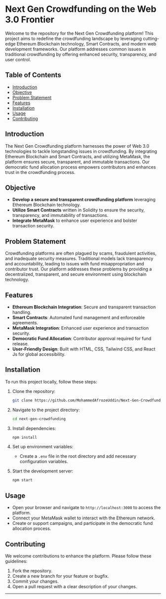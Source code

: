 # Next Gen Crowdfunding on the Web 3.0 Frontier

Welcome to the repository for the Next Gen Crowdfunding platform! This project aims to redefine the crowdfunding landscape by leveraging cutting-edge Ethereum Blockchain technology, Smart Contracts, and modern web development frameworks. Our platform addresses common issues in traditional crowdfunding by offering enhanced security, transparency, and user control.

## Table of Contents

- [Introduction](#introduction)
- [Objective](#objective)
- [Problem Statement](#problem-statement)
- [Features](#features)
- [Installation](#installation)
- [Usage](#usage)
- [Contributing](#contributing)

## Introduction

The Next Gen Crowdfunding platform harnesses the power of Web 3.0 technologies to tackle longstanding issues in crowdfunding. By integrating Ethereum Blockchain and Smart Contracts, and utilizing MetaMask, the platform ensures secure, transparent, and immutable transactions. Our democratic fund allocation process empowers contributors and enhances trust in the crowdfunding process.

## Objective

- **Develop a secure and transparent crowdfunding platform** leveraging Ethereum Blockchain technology.
- **Utilize Smart Contracts** written in Solidity to ensure the security, transparency, and immutability of transactions.
- **Integrate MetaMask** to enhance user experience and bolster transaction security.

## Problem Statement

Crowdfunding platforms are often plagued by scams, fraudulent activities, and inadequate security measures. Traditional models lack transparency and accountability, leading to issues with fund misappropriation and contributor trust. Our platform addresses these problems by providing a decentralized, transparent, and secure environment using blockchain technology.

## Features

- **Ethereum Blockchain Integration**: Secure and transparent transaction handling.
- **Smart Contracts**: Automated fund management and enforceable agreements.
- **MetaMask Integration**: Enhanced user experience and transaction security.
- **Democratic Fund Allocation**: Contributor approval required for fund release.
- **User-Friendly Design**: Built with HTML, CSS, Tailwind CSS, and React Js for global accessibility.

## Installation

To run this project locally, follow these steps:

1. Clone the repository:
    ```bash
    git clone https://github.com/MohammedAfrozeUddin/Next-Gen-Crowdfunding-on-Web3.0-frontier.git
    ```

2. Navigate to the project directory:
    ```bash
    cd next-gen-crowdfunding
    ```

3. Install dependencies:
    ```bash
    npm install
    ```

4. Set up environment variables:
    - Create a `.env` file in the root directory and add necessary configuration variables.

5. Start the development server:
    ```bash
    npm start
    ```

## Usage

- Open your browser and navigate to `http://localhost:3000` to access the platform.
- Connect your MetaMask wallet to interact with the Ethereum network.
- Create or support campaigns, and participate in the democratic fund allocation process.

## Contributing

We welcome contributions to enhance the platform. Please follow these guidelines:

1. Fork the repository.
2. Create a new branch for your feature or bugfix.
3. Commit your changes.
4. Open a pull request with a clear description of your changes.

---
